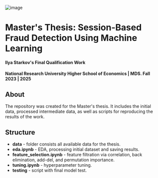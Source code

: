 ![image](https://github.com/user-attachments/assets/a3ba287a-b92c-4c3e-8d7e-28cfca6fa15f)
# Master's Thesis: Session-Based Fraud Detection Using Machine Learning
#### Ilya Starkov's Final Qualification Work 
#### National Research University Higher School of Economics | MDS. Fall 2023 | 2025

## About
The repository was created for the Master's thesis. It includes the initial data, processed intermediate data, as well as scripts for reproducing the results of the work.

## Structure
* **data** - folder consists all available data for the thesis.
* **eda.ipynb** - EDA, processing initial dataset and saving results.
* **feature_selection.ipynb** - feature filtration via correlation, back elimination, add-del, and permutation importance.
* **tuning.ipynb** - hyperparameter tuning.
* **testing** - script with final model test.
